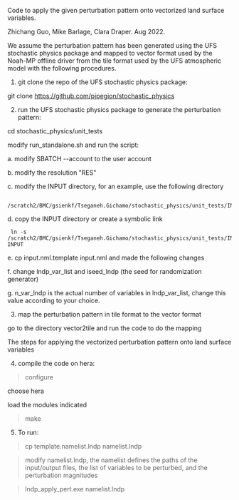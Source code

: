 Code to apply the given perturbation pattern onto vectorized land surface variables.

Zhichang Guo, Mike Barlage, Clara Draper. Aug 2022.

We assume the perturbation pattern has been generated using the UFS stochastic physics package and mapped to vector format used by the Noah-MP offline driver from the tile format used by the UFS atmospheric model with the following procedures.

1. git clone the repo of the UFS stochastic physics package:

git clone https://github.com/pjpegion/stochastic_physics

2. run the UFS stochastic physics package to generate the perturbation pattern:

cd stochastic_physics/unit_tests

modify run_standalone.sh and run the script:

  a. modify SBATCH --account to the user account

  b. modify the resolution "RES"

  c. modify the INPUT directory, for an example, use the following directory

     /scratch2/BMC/gsienkf/Tseganeh.Gichamo/stochastic_physics/unit_tests/INPUT

  d. copy the INPUT directory or create a symbolic link

     ln -s /scratch2/BMC/gsienkf/Tseganeh.Gichamo/stochastic_physics/unit_tests/INPUT INPUT

  e. cp input.nml.template input.nml and made the following changes

  f. change lndp_var_list and iseed_lndp (the seed for randomization generator)

  g. n_var_lndp is the actual number of variables in lndp_var_list, change this value according to your choice.

3. map the perturbation pattern in tile format to the vector format

go to the directory vector2tile and run the code to do the mapping

The steps for applying the vectorized perturbation pattern onto land surface variables  

4. compile the code on hera: 

>configure

 choose hera
 
 load the modules indicated
 
>make 

5. To run: 

>cp template.namelist.lndp namelist.lndp

>modify namelist.lndp, the namelist defines the paths of the input/output files, the list of variables to be perturbed, and the perturbation magnitudes

>lndp_apply_pert.exe namelist.lndp
